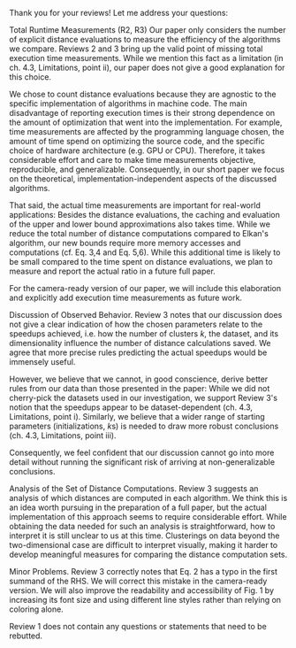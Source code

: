 Thank you for your reviews! Let me address your questions:

Total Runtime Measurements (R2, R3)
Our paper only considers the number of explicit distance evaluations to measure the efficiency of the algorithms we compare. Reviews 2 and 3 bring up the valid point of missing total execution time measurements. While we mention this fact as a limitation (in ch. 4.3, Limitations, point ii), our paper does not give a good explanation for this choice.

We chose to count distance evaluations because they are agnostic to the specific implementation of algorithms in machine code. The main disadvantage of reporting execution times is their strong dependence on the amount of optimization that went into the implementation.
For example, time measurements are affected by the programming language chosen, the amount of time spend on optimizing the source code, and the specific choice of hardware architecture (e.g. GPU or CPU).
Therefore, it takes considerable effort and care to make time measurements objective, reproducible, and generalizable. Consequently, in our short paper we focus on the theoretical, implementation-independent aspects of the discussed algorithms.

That said, the actual time measurements are important for real-world applications: Besides the distance evaluations, the caching and evaluation of the upper and lower bound approximations also takes time. While we reduce the total number of distance computations compared to Elkan's algorithm, our new bounds require more memory accesses and computations (cf. Eq. 3,4 and Eq. 5,6).
While this additional time is likely to be small compared to the time spent on distance evaluations, we plan to measure and report the actual ratio in a future full paper.

For the camera-ready version of our paper, we will include this elaboration and explicitly add execution time measurements as future work.


Discussion of Observed Behavior.
Review 3 notes that our discussion does not give a clear indication of how the chosen parameters relate to the speedups achieved, i.e. how the number of clusters $k$, the dataset, and its dimensionality influence the number of distance calculations saved. We agree that more precise rules predicting the actual speedups would be immensely useful.

However, we believe that we cannot, in good conscience, derive better rules from our data than those presented in the paper: While we did not cherry-pick the datasets used in our investigation, we support Review 3's notion that the speedups appear to be dataset-dependent (ch. 4.3, Limitations, point i). Similarly, we believe that a wider range of starting parameters (initializations, $k$s) is needed to draw more robust conclusions (ch. 4.3, Limitations, point iii).

Consequently, we feel confident that our discussion cannot go into more detail without running the significant risk of arriving at non-generalizable conclusions.


Analysis of the Set of Distance Computations.
Review 3 suggests an analysis of which distances are computed in each algorithm. We think this is an idea worth pursuing in the preparation of a full paper, but the actual implementation of this approach seems to require considerable effort.
While obtaining the data needed for such an analysis is straightforward, how to interpret it is still unclear to us at this time. Clusterings on data beyond the two-dimensional case are difficult to interpret visually, making it harder to develop meaningful measures for comparing the distance computation sets.


Minor Problems.
Review 3 correctly notes that Eq. 2 has a typo in the first summand of the RHS. We will correct this mistake in the camera-ready version. We will also improve the readability and accessibility of Fig. 1 by increasing its font size and using different line styles rather than relying on coloring alone.


Review 1 does not contain any questions or statements that need to be rebutted.
